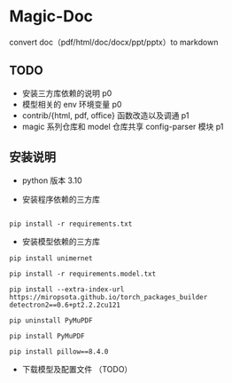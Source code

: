 # Magic-Doc
convert doc（pdf/html/doc/docx/ppt/pptx）to markdown


## TODO
* 安装三方库依赖的说明     p0
* 模型相关的 env 环境变量 p0
* contrib/{html, pdf, office} 函数改造以及调通    p1
* magic 系列仓库和 model 仓库共享 config-parser 模块  p1


## 安装说明
* python 版本 3.10

* 安装程序依赖的三方库
```text

pip install -r requirements.txt

```

* 安装模型依赖的三方库
```text
pip install unimernet

pip install -r requirements.model.txt

pip install --extra-index-url https://miropsota.github.io/torch_packages_builder detectron2==0.6+pt2.2.2cu121

pip uninstall PyMuPDF

pip install PyMuPDF

pip install pillow==8.4.0

```

* 下载模型及配置文件 （TODO）

